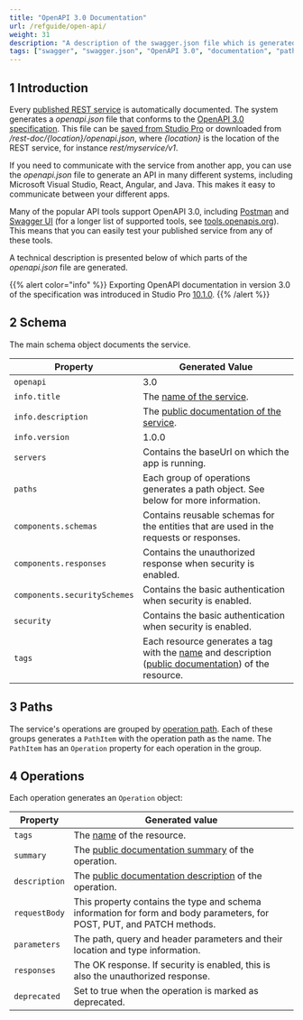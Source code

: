 ```yaml
---
title: "OpenAPI 3.0 Documentation"
url: /refguide/open-api/
weight: 31
description: "A description of the swagger.json file which is generated by a published REST service "
tags: ["swagger", "swagger.json", "OpenAPI 3.0", "documentation", "paths", "operations", "studio pro"]
---
```


## 1 Introduction

Every [published REST service](/refguide/published-rest-service/) is automatically documented. The system generates a *openapi.json* file that conforms to the [OpenAPI 3.0 specification](https://github.com/OAI/OpenAPI-Specification/blob/main/versions/3.0.1.md). This file can be [saved from Studio Pro](/refguide/published-rest-service/#export-openapi-documentation) or downloaded from */rest-doc/{location}/openapi.json*, where *{location}* is the location of the REST service, for instance *rest/myservice/v1*.

If you need to communicate with the service from another app, you can use the *openapi.json* file to generate an API in many different systems, including Microsoft Visual Studio, React, Angular, and Java. This makes it easy to communicate between your different apps.

Many of the popular API tools support OpenAPI 3.0, including [Postman](https://www.getpostman.com/) and [Swagger UI](https://swagger.io/swagger-ui/) (for a longer list of supported tools, see [tools.openapis.org](https://tools.openapis.org/)). This means that you can easily test your published service from any of these tools.

A technical description is presented below of which parts of the *openapi.json* file are generated.

{{% alert color="info" %}}
Exporting OpenAPI documentation in version 3.0 of the specification was introduced in Studio Pro [10.1.0](/releasenotes/studio-pro/10.1/).
{{% /alert %}}

## 2 Schema

The main schema object documents the service.

| Property | Generated Value |
| --- | --- |
| `openapi` | 3.0 |
| `info.title` | The [name of the service](/refguide/published-rest-service/#service-name). |
| `info.description` | The [public documentation of the service](/refguide/published-rest-service/#public-documentation). |
| `info.version` | 1.0.0 |
| `servers` | Contains the baseUrl on which the app is running. |
| `paths` | Each group of operations generates a path object. See below for more information. |
| `components.schemas` | Contains reusable schemas for the entities that are used in the requests or responses. |
| `components.responses` | Contains the unauthorized response when security is enabled. |
| `components.securitySchemes` | Contains the basic authentication when security is enabled. |
| `security` | Contains the basic authentication when security is enabled. |
| `tags` | Each resource generates a tag with the [name](/refguide/published-rest-resource/#name) and description ([public documentation](/refguide/published-rest-resource/#public-documentation)) of the resource. |

## 3 Paths

The service's operations are grouped by [operation path](/refguide/published-rest-operation/#operation-path). Each of these groups generates a `PathItem` with the operation path as the name. The `PathItem` has an `Operation` property for each operation in the group.

## 4 Operations

Each operation generates an `Operation` object:

| Property | Generated value |
| --- | --- |
| `tags` | The [name](/refguide/published-rest-resource/#name) of the resource. |
| `summary` | The [public documentation summary](/refguide/published-rest-operation/#summary) of the operation. |
| `description` | The [public documentation description](/refguide/published-rest-operation/#description) of the operation. |
| `requestBody` | This property contains the type and schema information for form and body parameters, for POST, PUT, and PATCH methods. |
| `parameters` | The path, query and header parameters and their location and type information. |
| `responses` | The OK response. If security is enabled, this is also the unauthorized response. |
| `deprecated` | Set to true when the operation is marked as deprecated. |
